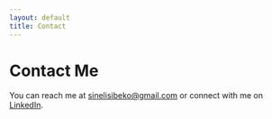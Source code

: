 ```yaml
---
layout: default
title: Contact
---
```


# Contact Me

You can reach me at sinelisibeko@gmail.com or connect with me on [LinkedIn]([www.linkedin.com/in/sinelisiwe-sibeko-758201272]).
